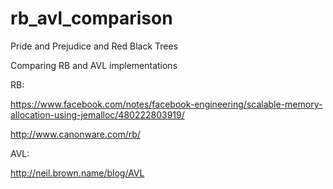 # rb_avl_comparison
Pride and Prejudice and Red Black Trees

Comparing RB and AVL implementations

RB: 

https://www.facebook.com/notes/facebook-engineering/scalable-memory-allocation-using-jemalloc/480222803919/

http://www.canonware.com/rb/

AVL:

http://neil.brown.name/blog/AVL
